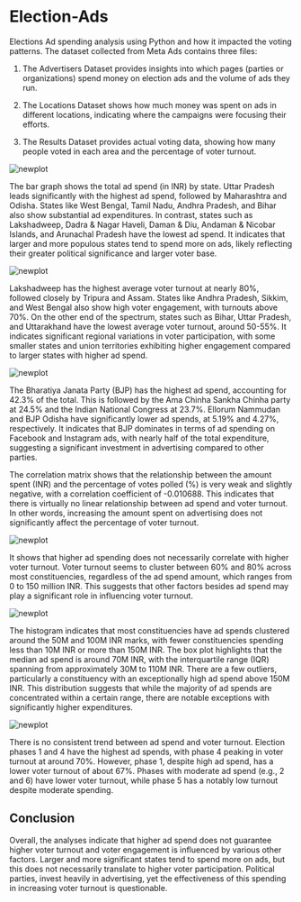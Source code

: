 # Election-Ads
Elections Ad spending analysis using Python and how it impacted the voting patterns.
The dataset collected from Meta Ads contains three files:

1. The Advertisers Dataset provides insights into which pages (parties or organizations) spend money on election ads and the volume of ads they run.
   
2. The Locations Dataset shows how much money was spent on ads in different locations, indicating where the campaigns were focusing their efforts.
   
3. The Results Dataset provides actual voting data, showing how many people voted in each area and the percentage of voter turnout.

![newplot](https://github.com/Koninikax/Election-Ads/assets/96631757/42a7d13f-3a68-4a12-9e03-a4a044b67612)

The bar graph shows the total ad spend (in INR) by state. Uttar Pradesh leads significantly with the highest ad spend, followed by Maharashtra and Odisha. States like West Bengal, Tamil Nadu, Andhra Pradesh, and Bihar also show substantial ad expenditures. In contrast, states such as Lakshadweep, Dadra & Nagar Haveli, Daman & Diu, Andaman & Nicobar Islands, and Arunachal Pradesh have the lowest ad spend. It indicates that larger and more populous states tend to spend more on ads, likely reflecting their greater political significance and larger voter base.

![newplot](https://github.com/Koninikax/Election-Ads/assets/96631757/61dedf0d-9459-47e2-b144-e30b4ecf4140)

Lakshadweep has the highest average voter turnout at nearly 80%, followed closely by Tripura and Assam. States like Andhra Pradesh, Sikkim, and West Bengal also show high voter engagement, with turnouts above 70%. On the other end of the spectrum, states such as Bihar, Uttar Pradesh, and Uttarakhand have the lowest average voter turnout, around 50-55%. It indicates significant regional variations in voter participation, with some smaller states and union territories exhibiting higher engagement compared to larger states with higher ad spend.

![newplot](https://github.com/Koninikax/Election-Ads/assets/96631757/8ae970fa-c8f8-4a67-ae8b-05203644178c)

The Bharatiya Janata Party (BJP) has the highest ad spend, accounting for 42.3% of the total. This is followed by the Ama Chinha Sankha Chinha party at 24.5% and the Indian National Congress at 23.7%. Ellorum Nammudan and BJP Odisha have significantly lower ad spends, at 5.19% and 4.27%, respectively. It indicates that BJP dominates in terms of ad spending on Facebook and Instagram ads, with nearly half of the total expenditure, suggesting a significant investment in advertising compared to other parties.

The correlation matrix shows that the relationship between the amount spent (INR) and the percentage of votes polled (%) is very weak and slightly negative, with a correlation coefficient of -0.010688. This indicates that there is virtually no linear relationship between ad spend and voter turnout. In other words, increasing the amount spent on advertising does not significantly affect the percentage of voter turnout.

![newplot](https://github.com/Koninikax/Election-Ads/assets/96631757/b0e230ab-68bd-46a8-aa45-71332432d72a)

It shows that higher ad spending does not necessarily correlate with higher voter turnout. Voter turnout seems to cluster between 60% and 80% across most constituencies, regardless of the ad spend amount, which ranges from 0 to 150 million INR. This suggests that other factors besides ad spend may play a significant role in influencing voter turnout.

![newplot](https://github.com/Koninikax/Election-Ads/assets/96631757/28a633cd-3937-4bd4-b57a-26c16a7f6ef9)

The histogram indicates that most constituencies have ad spends clustered around the 50M and 100M INR marks, with fewer constituencies spending less than 10M INR or more than 150M INR. The box plot highlights that the median ad spend is around 70M INR, with the interquartile range (IQR) spanning from approximately 30M to 110M INR. There are a few outliers, particularly a constituency with an exceptionally high ad spend above 150M INR. This distribution suggests that while the majority of ad spends are concentrated within a certain range, there are notable exceptions with significantly higher expenditures.

![newplot](https://github.com/Koninikax/Election-Ads/assets/96631757/e9bba144-1491-4831-a69a-02cebbeeb547)

There is no consistent trend between ad spend and voter turnout. Election phases 1 and 4 have the highest ad spends, with phase 4 peaking in voter turnout at around 70%. However, phase 1, despite high ad spend, has a lower voter turnout of about 67%. Phases with moderate ad spend (e.g., 2 and 6) have lower voter turnout, while phase 5 has a notably low turnout despite moderate spending.

## Conclusion
Overall, the analyses indicate that higher ad spend does not guarantee higher voter turnout and voter engagement is influenced by various other factors. Larger and more significant states tend to spend more on ads, but this does not necessarily translate to higher voter participation. Political parties, invest heavily in advertising, yet the effectiveness of this spending in increasing voter turnout is questionable.





